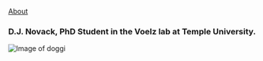 [About](https://djnovack.github.io/about/)
### D.J. Novack, PhD Student in the Voelz lab at Temple University.
![Image of doggi](https:/https://github.com/DJNovack/DJNovack.github.io/_images/computerdog.jpg)
